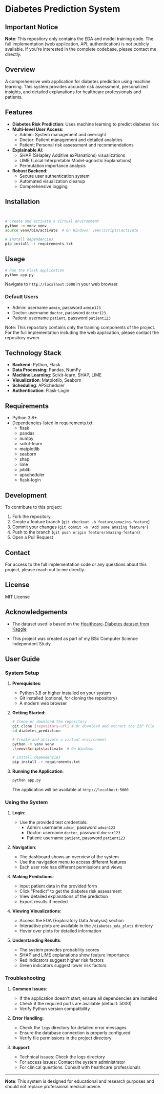 # Diabetes Prediction System

## Important Notice
**Note**: This repository only contains the EDA and model training code. The full implementation (web application, API, authentication) is not publicly available. If you're interested in the complete codebase, please contact me directly.

## Overview
A comprehensive web application for diabetes prediction using machine learning. This system provides accurate risk assessment, personalized insights, and detailed explanations for healthcare professionals and patients.

## Features
- **Diabetes Risk Prediction**: Uses machine learning to predict diabetes risk
- **Multi-level User Access**:
  - Admin: System management and oversight
  - Doctor: Patient management and detailed analytics
  - Patient: Personal risk assessment and recommendations
- **Explainable AI**:
  - SHAP (SHapley Additive exPlanations) visualizations
  - LIME (Local Interpretable Model-agnostic Explanations)
  - Permutation importance analysis
- **Robust Backend**:
  - Secure user authentication system
  - Automated visualization cleanup
  - Comprehensive logging

## Installation

```bash


# Create and activate a virtual environment
python -m venv venv
source venv/bin/activate  # On Windows: venv\Scripts\activate

# Install dependencies
pip install -r requirements.txt
```

## Usage

```bash
# Run the Flask application
python app.py
```

Navigate to `http://localhost:5000` in your web browser.

### Default Users
- Admin: username `admin`, password `admin123`
- Doctor: username `doctor`, password `doctor123`
- Patient: username `patient`, password `patient123`

Note: This repository contains only the training components of the project. For the full implementation including the web application, please contact the repository owner.

## Technology Stack
- **Backend**: Python, Flask
- **Data Processing**: Pandas, NumPy
- **Machine Learning**: Scikit-learn, SHAP, LIME
- **Visualization**: Matplotlib, Seaborn
- **Scheduling**: APScheduler
- **Authentication**: Flask-Login

## Requirements
- Python 3.8+
- Dependencies listed in requirements.txt:
  - flask
  - pandas
  - numpy
  - scikit-learn
  - matplotlib
  - seaborn
  - shap
  - lime
  - joblib
  - apscheduler
  - flask-login

## Development
To contribute to this project:
1. Fork the repository
2. Create a feature branch (`git checkout -b feature/amazing-feature`)
3. Commit your changes (`git commit -m 'Add some amazing feature'`)
4. Push to the branch (`git push origin feature/amazing-feature`)
5. Open a Pull Request

## Contact
For access to the full implementation code or any questions about this project, please reach out to me directly.

## License
MIT License

## Acknowledgements
- The dataset used is based on the [Healthcare-Diabetes dataset from Kaggle](https://www.kaggle.com/datasets/nanditapore/healthcare-diabetes)

- This project was created as part of my BSc Computer Science Independent Study

## User Guide

### System Setup
1. **Prerequisites**:
   - Python 3.8 or higher installed on your system
   - Git installed (optional, for cloning the repository)
   - A modern web browser

2. **Getting Started**:
   ```bash
   # Clone or download the repository
   git clone [repository-url] # Or download and extract the ZIP file
   cd diabetes_prediction

   # Create and activate a virtual environment
   python -m venv venv
   .\venv\Scripts\activate  # On Windows
   
   # Install dependencies
   pip install -r requirements.txt
   ```

3. **Running the Application**:
   ```bash
   python app.py
   ```
   The application will be available at `http://localhost:5000`

### Using the System

1. **Login**:
   - Use the provided test credentials:
     - Admin: username `admin`, password `admin123`
     - Doctor: username `doctor`, password `doctor123`
     - Patient: username `patient`, password `patient123`

2. **Navigation**:
   - The dashboard shows an overview of the system
   - Use the navigation menu to access different features
   - Each user role has different permissions and views

3. **Making Predictions**:
   - Input patient data in the provided form
   - Click "Predict" to get the diabetes risk assessment
   - View detailed explanations of the prediction
   - Export results if needed

4. **Viewing Visualizations**:
   - Access the EDA (Exploratory Data Analysis) section
   - Interactive plots are available in the `/diabetes_eda_plots` directory
   - Hover over plots for detailed information

5. **Understanding Results**:
   - The system provides probability scores
   - SHAP and LIME explanations show feature importance
   - Red indicators suggest higher risk factors
   - Green indicators suggest lower risk factors

### Troubleshooting

1. **Common Issues**:
   - If the application doesn't start, ensure all dependencies are installed
   - Check if the required ports are available (default: 5000)
   - Verify Python version compatibility

2. **Error Handling**:
   - Check the `logs` directory for detailed error messages
   - Ensure the database connection is properly configured
   - Verify file permissions in the project directory

3. **Support**:
   - Technical issues: Check the logs directory
   - For access issues: Contact the system administrator
   - For clinical questions: Consult with healthcare professionals

---

**Note**: This system is designed for educational and research purposes and should not replace professional medical advice.
